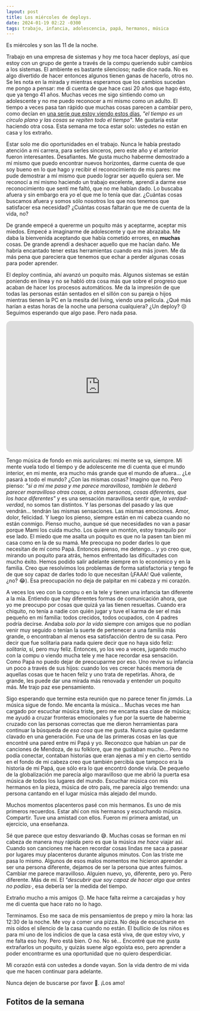 ```yaml
---
layout: post
title: Los miércoles de deploys.
date: 2024-01-19 02:22 -0300
tags: trabajo, infancia, adolescencia, papá, hermanos, música
---
```

Es miércoles y son las 11 de la noche.

Trabajo en una empresa de sistemas y hoy me toca hacer deploys, así que estoy
con un grupo de gente a través de la compu queriendo subir cambios a los
sistemas. El ambiente es bastante silencioso; nadie dice nada. No es algo
divertido de hacer entonces algunos tienen ganas de hacerlo, otros no. Se les
nota en la mirada y mientras esperamos que los cambios sucedan me pongo a
pensar: me di cuenta de que hace casi 20 años que hago ésto, que ya tengo 41
años. Muchas veces me sigo sintiendo como un adolescente y no me puedo reconocer
a mí mismo como un adulto. El tiempo a veces pasa tan rápido que muchas cosas
parecen a cambiar pero, como decían en [una serie que estoy viendo estos
días][1], _"el tiempo es un círculo plano y las cosas se repiten todo el
tiempo"_. Me gustaría estar haciendo otra cosa. Esta semana me toca estar solo:
ustedes no están en casa y los extraño.

Estar solo me dio oportunidades en el trabajo. Nunca le había prestado atención
a mi carrera, para serles sinceros, pero este año y el anterior fueron
interesantes. Desafiantes. Me gusta mucho haberme demostrado a mí mismo que
puedo encontrar nuevos horizontes, darme cuenta de que soy bueno en lo que hago
y recibir el reconocimiento de mis pares: me pude demostrar a mí mismo que puedo
lograr ser aquello quiera ser. Me reconocí a mí mismo haciendo un trabajo
excelente, aprendí a darme ese reconocimiento que sentí me faltó, que no me
habían dado. Lo buscaba afuera y sin embargo era _yo_ el que me lo tenía que
dar. ¿Cuántas cosas buscamos afuera y somos sólo nosotros los que nos tenemos
que satisfacer esa necesidad? ¿Cuántas cosas faltarán que me de cuenta de la
vida, no?

De grande empecé a quererme un poquito más y aceptarme, aceptar mis miedos.
Empecé a imaginarme de adolescente y que me abrazaba. Me daba la bienvenida
aceptando que había cometido errores, en **muchas** cosas. De grande aprendí a
deshacer aquello que me hacían daño. Me habría encantado tener estas
herramientas cuando era más joven. Me da más pena que pareciera que tenemos que
echar a perder algunas cosas para poder aprender. 

El deploy continúa, ahí avanzó un poquito más. Algunos sistemas se están
poniendo en línea y no se habló otra cosa más que sobre el progreso que acaban
de hacer los procesos automáticos. Me da la impresión de que todas las personas
están sentados en el sillón con su pareja o hijos mientras tienen la PC en la
mesita del living, viendo una película. ¿Qué más harían a estas horas de la
noche una persona cualquiera? ¿Un deploy? 😒 Seguimos esperando que algo pase.
Pero nada pasa. 

<iframe style="border-radius:12px"
src="https://open.spotify.com/embed/playlist/6oLL7mjbO4apYWrMSrkwE5?utm_source=generator"
width="100%" height="352" frameBorder="0" allowfullscreen="" allow="autoplay;
clipboard-write; encrypted-media; fullscreen; picture-in-picture"
loading="lazy"></iframe>

Tengo música de fondo en mis auriculares: mi mente se va, siempre. Mi mente
vuela todo el tiempo y de adolescente me di cuenta que el mundo interior, en mi
mente, era mucho más grande que el mundo de afuera... ¿Le pasará a todo el
mundo? ¿Con las mismas cosas? Imagino que no. Pero pienso: _"si a mí me pasa y
me parece maravilloso, también le deberá parecer maravilloso otras cosas, a
otras personas, cosas diferentes, que los hace diferentes"_ y es una sensación
maravillosa sentir que, _la verdad-verdad_, no somos tan distintos. Y las
personas del pasado y las que vendrán... tendrán las mismas sensaciones. Las
mismas emociones. Amor, dolor, felicidad. Y luego los pienso, siempre están en
mi cabeza cuando no están conmigo. Pienso mucho, aunque sé que necesidades no
van a pasar porque Mami los cuida mucho. Los quiere un montón, estoy tranquilo
por ese lado. El miedo que me asalta un poquito es que no la pasen tan bien mi
casa como en la de su mamá. Me preocupa no poder darles lo que necesitan de mí
como Papá. Entonces pienso, me detengo... y yo creo que, mirando un poquito para
atrás, hemos enfrentado las dificultades con mucho éxito. Hemos podido salir
adelante siempre en lo económico y en la familia. Creo que resolvimos los
problemas de forma satisfactoria y tengo fe de que soy capaz de darles todo lo
que necesitan (¡FAAA! Qué valiente, ¿no? 😂). Esa preocupación no deja de
palpitar en mi cabeza y mi corazón.

A veces los veo con la compu o en la tele y tienen una infancia tan diferente a
la mía. Entiendo que hay diferentes formas de comunicación ahora, que yo me
preocupo por cosas que quizá ya las tienen resueltas. Cuando era chiquito, no
tenía a nadie con quién jugar y tuve el karma de ser el más pequeño en mi
familia: todos crecidos, todos ocupados, con 4 padres podría decirse. Andaba
_solo por la vida_ siempre con amigos que no podían venir muy seguido o tenían
la suerte de pertenecer a una familia más grande, o encontraban al menos esa
satisfacción dentro de su casa. Pero decir que fue solitaria para nada quiere
decir que no haya sido feliz: _solitaria_, sí, pero muy feliz. Entonces, yo
los veo a veces, jugando mucho con la compu o viendo mucha tele y me hace
recordar esa sensación. Como Papá no puedo dejar de preocuparme por eso. Uno
revive su infancia un poco a través de sus hijos: cuando los ves crecer hacés
memoria de aquellas cosas que te hacen feliz y uno trata de repetirlas. Ahora,
de grande, les puede dar una mirada más renovada y entender un poquito más. Me
trajo paz ese pensamiento.

Sigo esperando que termine esta reunión que no parece tener fin _jamás_. La
música sigue de fondo. Me encanta la música... Muchas veces me han cargado por
escuchar música triste, pero me encanta esa clase de música; me ayudó a cruzar
fronteras emocionales y fue por la suerte de haberme cruzado con las personas
correctas que me dieron herramientas para continuar la búsqueda de _esa cosa_
que me gusta. Nunca quise quedarme clavado en una generación. Fue una de las
primeras cosas en las que encontré una pared entre mi Papá y yo.  Reconozco que
habían un par de canciones de Mendoza, de su folklore, que me gustaban mucho...
Pero no podía conectar, contaban historias que eran ajenas a mí y en cierto
sentido en el fondo de mi cabeza creo que también percibía que tampoco era la
historia de mi Papá, que sólo era lo que encontró donde vivía.  De pequeño de la
globalización me parecía algo maravilloso que me abrió la puerta esa música de
todos los lugares del mundo. Escuchar música con mis hermanos en la pieza,
música de otro país, me parecía algo tremendo: una persona cantando en el lugar
música más alejado del mundo.

Muchos momentos placenteros pasé con mis hermanos. Es uno de mis primeros
recuerdos. Estar ahí con mis hermanos y escuchando música. Compartir. Tuve una
amistad con ellos. Fueron mi primera amistad, un ejercicio, una enseñanza.

Sé que parece que estoy desvariando 😅. Muchas cosas se forman en mi cabeza de
manera muy rápida pero es que la música _me hace_ viajar así. Cuando son
canciones me hacen recordar cosas lindas me saca a pasear por lugares muy
placenteros durante algunos minutos. Con las triste me pasa lo mismo. Algunos de
esos malos momentos me hicieron aprender a ser una persona diferente, dejamos de
ser la persona que antes fuimos. Cambiar me parece maravilloso.  Alguien nuevo,
yo, diferente, pero yo. Pero diferente. Más de mí. El _"descubrir que soy capaz
de hacer algo que antes no podías·_, esa debería ser la medida del tiempo.

Extraño mucho a mis amigos 😔. Me hace falta reírme a carcajadas y hoy me di
cuenta que hace rato no lo hago.

Terminamos. Eso me saca de mis pensamientos de prepo y miro la hora: las 12:30
de la noche. Me voy a comer una pizza. No deja de escucharse en mis oídos el
silencio de la casa cuando no están. El bullicio de los niños es para mí uno de
los indicios de que la casa está viva, de que estoy vivo, y me falta eso hoy.
Pero está bien. O no. No sé... Encontré que me gusta extrañarlos un poquito, y
quizás suene algo egoísta eso, pero aprender a poder encontrarme es una
oportunidad que no quiero desperdiciar. 

Mi corazón está con ustedes a donde vayan. Son la vida dentro de mi vida que me
hacen continuar para adelante. 

Nunca dejen de buscarse por favor 🥰. ¡Los amo!

## Fotitos de la semana

<script src="https://cdn.jsdelivr.net/npm/publicalbum@latest/embed-ui.min.js" async></script>
<div class="pa-gallery-player-widget" style="width:640px; height:480px; display:none;"
  data-link="https://photos.app.goo.gl/cCF3d73svmy82QN18"
  data-title="CPMA - Los miércoles de deploy"
  data-description="24 new items · Album by Ariel Gerardo Ríos">
  <object data="https://lh3.googleusercontent.com/pw/ABLVV86cEYfHHfBRnAVKAvOUlAw8_fsDc0QKahgzbao9uyNYXbtnXbXpSISR6ckFUqFESZUwJB8d1Zf-r37QSS_HfZlnS1azDo2zEZQ2MMC9sGqLVn2E-t7o=w1920-h1080"></object>
  <object data="https://lh3.googleusercontent.com/pw/ABLVV84WqB6D6oIAMnl2OzTNNulTLiiacmatXfnEkVLyG6kMG8nX7aUqWpwMfX8gVUNhC7howea9T0wrKp-_yVUHg0mnuo9NUPgqrholfv2ud9tSJLVpNomj=w1920-h1080"></object>
  <object data="https://lh3.googleusercontent.com/pw/ABLVV87qBCRDiKUemhMc-zRurI0454q81p3gY4I3IR9KNxQe5wBtpatiolCE1UfJqgqm9k6coi2W2t8Wg1ThJGCg2BeZfO_xZg3_mQV9DoYeTL_aB0xgw3xJ=w1920-h1080"></object>
  <object data="https://lh3.googleusercontent.com/pw/ABLVV87_HsXSSUylPR5sRpp4EhZQQdKkDO5DBoArDU5AOBbuX1q6VIypKq_ZvoiDpGIzSMA5243e0ef4jr2-waLswlf5Dp7VRhBcAEbv60BaKZ8HGg3sZA7K=w1920-h1080"></object>
  <object data="https://lh3.googleusercontent.com/pw/ABLVV87dujLbalTbU4JDjq7qRLhYGh7zHRMU9-SEK9b6-z16sHNnFpVRBu5rXWrvJvsSn2Q5bk---xo5r_uvR7tEdVwVhGjFEcOt2uCBWgL4tzUEy9gGrDUX=w1920-h1080"></object>
  <object data="https://lh3.googleusercontent.com/pw/ABLVV86kP0wm8QI6Z_I6WSppGrlKpe3bQgLif1ehMt8Qm9KZEjPBSuM3aW231xWeAy5eLYu3-ZZNuDsimWDtxJOgZnrEX9389swjqQ1FJaHvwu9QmQv26y18=w1920-h1080"></object>
  <object data="https://lh3.googleusercontent.com/pw/ABLVV87gGnnh-kgfHj_dsgeNX_i09WlGcjRiihwEFYl5PO5J9DK7Ws6joKg-rOivSrUB8Zhbh6oLhNsRUlbPQWSzMm0K5o1vNz5IJ2PPdjijLOp3doQ1TiRY=w1920-h1080"></object>
  <object data="https://lh3.googleusercontent.com/pw/ABLVV84HFPfWR1Ao6SjWOSDNOkOgvWz5dEzrm77fYLYl1fUSsvFbh9LyxatZzI7E5yr0lgnvftcMKqfIn4weKrnBcihoK3rXh4f41ILJ1Gxdt8rLSVSiM0Cg=w1920-h1080"></object>
  <object data="https://lh3.googleusercontent.com/pw/ABLVV85uiJYOnGnPo8zet-ZCmgS5PZyr_4VYjFInd5Z1IGxdhsRSJpUBwZ_tMT9zhJwuZhFpwThIKW04Xp6Tv1g-Zm_GzQ9FPBV8cPFtlc83TkLEENUucX-7=w1920-h1080"></object>
  <object data="https://lh3.googleusercontent.com/pw/ABLVV86tON1lnWidSYLy5E1xeI6HBQk_d3Wa-ce4_ULfolP-HlPD0O2tbcIrPEmRnf2OES9KYrJN_2jzCATU1Xqcs1u-oussGChkZ53k35vAGSktCOn_Pbie=w1920-h1080"></object>
  <object data="https://lh3.googleusercontent.com/pw/ABLVV84FqaSHuIf71eJq8dzdJu4UIkGKcqXPQGiD-L39h731fHhJyIKb-aqc_lfdzEqZoQTjDVlonlU--90EaQrYeG4aduSd36RX8VCs0-rrJgB5e4-i5Zwq=w1920-h1080"></object>
  <object data="https://lh3.googleusercontent.com/pw/ABLVV86Cb6AQXWtJZ6pLl7WDpOvuC8zqY9oJrpYzQAli_0iXB1NZSKTVA9woPEMr7y4HUrYItpdby8YwUdzowSB8I98T2ZhcOtfj38uBLQ_pgxh9vBLTcXGv=w1920-h1080"></object>
  <object data="https://lh3.googleusercontent.com/pw/ABLVV86mYkSkvih1VMTWIT3ZQSNwR6Vtbo_tU6y_a8xOUG-Z1fRdsTCO_Bf3KFlMaNU0K5CLOop3qB4fUWLcO9Ad1mjWfMBGUbBb02FI998pmucl2wQAWKNc=w1920-h1080"></object>
  <object data="https://lh3.googleusercontent.com/pw/ABLVV869UKMwJ7fKE1rjrXMmCQD1aKJIyuuGjFaXSrAK847UBencqj6L50W723g0XwoD9zUWPfNlN1dKSTyj9CwiMGPOElgJGFSNViQubaC49LzRH8lLyFkZ=w1920-h1080"></object>
  <object data="https://lh3.googleusercontent.com/pw/ABLVV874nVFxddYCKeX3gKCmDbdy_8IGuNaut_nQSENwXDJhlsI73P4ThKs9AZkD_S46FMAPd4y1ZvzlEkEsn1ATCslllUMdWz_iWR_VAHP3jazCWMM6iIi2=w1920-h1080"></object>
  <object data="https://lh3.googleusercontent.com/pw/ABLVV84JOl3iN-2ijAonv2M4x5WRsaY70sSFDQqbF6MHgQY8VF-NOvrlJR_bYLwB2drxdCphthbScA4SqlHZAfFNFL6GdyxeSNwWqBJcR3xVNFhY2ByEmLCY=w1920-h1080"></object>
  <object data="https://lh3.googleusercontent.com/pw/ABLVV86QOn6-9UckGKsZOunwv2kz3Ad3dRozG61P-vEu5lVizINaPs_6UBVHj3Ggkp2nIjtseDBlBbFySbO8lwwKbo3mXZeMQJ7goQEyk4IvXhe-7Lq9xmre=w1920-h1080"></object>
  <object data="https://lh3.googleusercontent.com/pw/ABLVV84nB5iVb26_g-qY_mByajL8-sfOuP5EtaDPGzXRHtqLR1e_YF2h0l8ADNDCTv-Qy7_-wROrd78Jtl7_lBK_8lcgA7mr9jkx3jeFN4855ax99rll3OMm=w1920-h1080"></object>
  <object data="https://lh3.googleusercontent.com/pw/ABLVV87bCroGUZQ_vUV_udTlNThEtA2ggWfP7XW-pyxkWtqtL9hAF8vK9ACpZKcEFiO6lzhN-HbdOC_547g7mn0RYAdu4r_gzLe7DF9EXxwB9S-CXwgLsP9q=w1920-h1080"></object>
  <object data="https://lh3.googleusercontent.com/pw/ABLVV875Bfg8lv6bTKlbeRcpLhQX1L0vytk8eiak6HsDK-fFyx-l8_MB8YSP_tS8Y97iLx5l9hfLmi1ObcyBqXr3sSTZfn-V7CsLVY20fQb2gXgIreTjMCdh=w1920-h1080"></object>
  <object data="https://lh3.googleusercontent.com/pw/ABLVV85mlvFviKzoRcCTwIDMqf--bGR5HALCRxw1fyJJVxkJMoXD13XPFV2Us0oVWcrgIsKNPUeGz5AxkytKvM45k7f2I5K169G3zTQYkuFlDKXdPKCxqXMf=w1920-h1080"></object>
  <object data="https://lh3.googleusercontent.com/pw/ABLVV85o2iAPtHk3JXBzdozv2_R_PQsUzLqQnKxYyjzQ1R6UOpW8yaBFUpB8GKP01tJNGJaOv-zjJ_AdaNkEzpXlrf9O4OtIriluVZAbD-oYf8xyfYDAUFrz=w1920-h1080"></object>
  <object data="https://lh3.googleusercontent.com/pw/ABLVV849_YjG_iaov_rh1hNvzodB_DilrLpK2K51Bs8zTr62kY26V4LzSYXSuAZWb-Y6Tmf_iNUBWYeV_TKZuj6zDrnLHKGTWYZEMKi-r4b0Br0KW03x_AlA=w1920-h1080"></object>
  <object data="https://lh3.googleusercontent.com/pw/ABLVV86FRbhFA4sFyRUPGDuvS164np42yAQoNWAYcNKVlewNN1CaKJiJqL2RVV-0Ex_AekJMLdrEivpKVFIIPtocblZvjkE00RMbvaGHYqrpyi5BGi3OC_b6=w1920-h1080"></object>
</div>

[1]: https://www.imdb.com/title/tt2356777/episodes/?season=1
